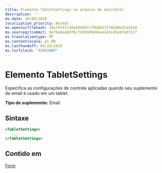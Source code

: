 ```yaml
---
title: Elemento TabletSettings no arquivo de manifesto
description: ''
ms.date: 10/09/2018
localization_priority: Normal
ms.openlocfilehash: 16ef4f47cd9a499407cf9b8637376bd0b35a5d10
ms.sourcegitcommit: 9e7b4daa8d76c710b9d9dd4ae2e3c45e8fe07127
ms.translationtype: MT
ms.contentlocale: pt-BR
ms.lasthandoff: 04/24/2019
ms.locfileid: "32451987"
---
```

# <a name="tabletsettings-element"></a>Elemento TabletSettings

Especifica as configurações de controle aplicadas quando seu suplemento de email é usado em um tablet.

**Tipo de suplemento:** Email

## <a name="syntax"></a>Sintaxe

```XML
<TabletSettings>
   ...
</TabletSettings>
```

## <a name="contained-in"></a>Contido em

[Form](form.md)

